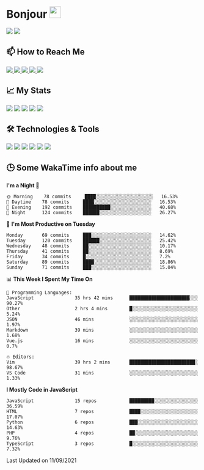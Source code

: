 # Bonjour <img src="https://raw.githubusercontent.com/MartinHeinz/MartinHeinz/master/wave.gif" width="30px">

<!--
Here are some ideas to get you started:

- 🔭 I’m currently working on ...
- 🌱 I’m currently learning ...
- 👯 I’m looking to collaborate on ...
- 🤔 I’m looking for help with ...
- 💬 Ask me about ...
- 📫 How to reach me: ...
- 😄 Pronouns: ...
- ⚡ Fun fact: ...
-->

<p>
  <img src="https://github-readme-stats.vercel.app/api?username=ravehunter05&count_private=true&show_icons=true&theme=graywhite&line_height=30&hide_border=true">
  <img src="https://github-readme-stats.vercel.app/api/top-langs/?username=ravehunter05&hide=html,css&theme=graywhite&hide_border=true">
</p>

## 📫 How to Reach Me

<p>
 <a href="https://RaveHunter05.github.io">
  <img src="https://img.shields.io/badge/ravehunter05-%23206A5D.svg?&style=for-the-badge&logo=jquery&logoColor=white" />
 </a>

 <a href="https://www.linkedin.com/in/paul-sotelo-rocha-68733687/">
  <img src="https://img.shields.io/badge/connect-%230077B5.svg?&style=for-the-badge&logo=linkedin&logoColor=white" />
 </a>

 <a href="https://join.skype.com/invite/viy3VgZfhRKv">
  <img src="https://img.shields.io/badge/chat-%2300AFF0.svg?&style=for-the-badge&logo=skype&logoColor=white" />
 </a>

 <a href="mailto:paulsotelo97@gmail.com">
  <img src="https://img.shields.io/badge/email-%23C14438.svg?&style=for-the-badge&logo=Gmail&logoColor=white" />
 </a>

 <a href="https://wa.me/50577312543">
  <img src="https://img.shields.io/badge/Whatsapp-%2300BFA5.svg?&style=for-the-badge&logo=Whatsapp&logoColor=white" />
 </a>
</p>

## 📈 My Stats

<p>
    <img src="https://badges.pufler.dev/visits/ravehunter05/ravehunter05?style=flat-square&color=green&logo=github">
    <img src="https://badges.pufler.dev/years/ravehunter05?style=flat-square&color=green&logo=github">
    <img src="https://badges.pufler.dev/repos/ravehunter05?style=flat-square&color=green&logo=github">
    <img src="https://badges.pufler.dev/gists/ravehunter05?style=flat-square&color=green&logo=github">
    <img src="https://badges.pufler.dev/commits/monthly/ravehunter05?style=flat-square&color=green&logo=github">
</p>

## 🛠️ Technologies & Tools

<p>

![](https://img.shields.io/badge/OS-Linux-informational?style=flat&logo=linux&logoColor=white&color=2bbc8a)
![](https://img.shields.io/badge/Code-Python-informational?style=flat&logo=python&logoColor=white&color=2bbc8a)
![](https://img.shields.io/badge/Code-JavaScript-informational?style=flat&logo=javascript&VdlogoColor=white&color=2bbc8a)
![](https://img.shields.io/badge/Code-React-informational?style=flat&logo=react&VdlogoColor=white&color=2bbc8a)
![](https://img.shields.io/badge/Code-Node.js-informational?style=flat&logo=node.js&VdlogoColor=white&color=2bbc8a)
![](https://img.shields.io/badge/Tools-Docker-informational?style=flat&logo=docker&VdlogoColor=white&color=2bbc8a)

</p>

## 🕒 Some WakaTime info about me

<!--START_SECTION:waka-->
**I'm a Night 🦉** 

```text
🌞 Morning    78 commits     ████░░░░░░░░░░░░░░░░░░░░░   16.53% 
🌆 Daytime    78 commits     ████░░░░░░░░░░░░░░░░░░░░░   16.53% 
🌃 Evening    192 commits    ██████████░░░░░░░░░░░░░░░   40.68% 
🌙 Night      124 commits    ██████░░░░░░░░░░░░░░░░░░░   26.27%

```
📅 **I'm Most Productive on Tuesday** 

```text
Monday       69 commits     ███░░░░░░░░░░░░░░░░░░░░░░   14.62% 
Tuesday      120 commits    ██████░░░░░░░░░░░░░░░░░░░   25.42% 
Wednesday    48 commits     ██░░░░░░░░░░░░░░░░░░░░░░░   10.17% 
Thursday     41 commits     ██░░░░░░░░░░░░░░░░░░░░░░░   8.69% 
Friday       34 commits     █░░░░░░░░░░░░░░░░░░░░░░░░   7.2% 
Saturday     89 commits     ████░░░░░░░░░░░░░░░░░░░░░   18.86% 
Sunday       71 commits     ███░░░░░░░░░░░░░░░░░░░░░░   15.04%

```


📊 **This Week I Spent My Time On** 

```text
💬 Programming Languages: 
JavaScript               35 hrs 42 mins      ██████████████████████░░░   90.27% 
Other                    2 hrs 4 mins        █░░░░░░░░░░░░░░░░░░░░░░░░   5.24% 
JSON                     46 mins             ░░░░░░░░░░░░░░░░░░░░░░░░░   1.97% 
Markdown                 39 mins             ░░░░░░░░░░░░░░░░░░░░░░░░░   1.68% 
Vue.js                   16 mins             ░░░░░░░░░░░░░░░░░░░░░░░░░   0.7%

🔥 Editors: 
Vim                      39 hrs 2 mins       ████████████████████████░   98.67% 
VS Code                  31 mins             ░░░░░░░░░░░░░░░░░░░░░░░░░   1.33%

```

**I Mostly Code in JavaScript** 

```text
JavaScript               15 repos            █████████░░░░░░░░░░░░░░░░   36.59% 
HTML                     7 repos             ████░░░░░░░░░░░░░░░░░░░░░   17.07% 
Python                   6 repos             ███░░░░░░░░░░░░░░░░░░░░░░   14.63% 
PHP                      4 repos             ██░░░░░░░░░░░░░░░░░░░░░░░   9.76% 
TypeScript               3 repos             █░░░░░░░░░░░░░░░░░░░░░░░░   7.32%

```



 Last Updated on 11/09/2021
<!--END_SECTION:waka-->
